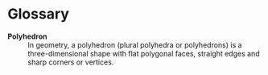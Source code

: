 # Glossary


<dl>
  <dt><strong>Polyhedron</strong></dt>
  <dd>
    In geometry, a polyhedron (plural polyhedra or polyhedrons) is a three-dimensional shape with flat polygonal faces, straight edges and sharp corners or vertices.
  </dd>
</dl>